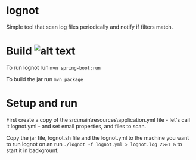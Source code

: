 # lognot
Simple tool that scan log files periodically and notify if filters match.

Build ![alt text]( https://travis-ci.org/robertsicoie/lognot.svg?branch=master "Build status" )
====================================================================================
To run lognot run
```mvn spring-boot:run```

To build the jar run
```mvn package```

Setup and run
=============
First create a copy of the src\main\resources\application.yml file - let's 
call it lognot.yml - and set email properties, and files to scan.

Copy the jar file, lognot.sh file and the lognot.yml to the machine you 
want to run lognot on an run 
```./lognot -f lognot.yml > lognot.log 2>&1 &``` 
to start it in backgrounf.